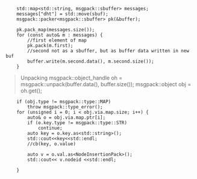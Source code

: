 
        std::map<std::string, msgpack::sbuffer> messages;
        messages["dht"] = std::move(sbuf);
        msgpack::packer<msgpack::sbuffer> pk(&buffer);

        pk.pack_map(messages.size());
        for (const auto& m : messages) {
            //first element of map 
            pk.pack(m.first);
            //second not as a sbuffer, but as buffer data written in new buf
            buffer.write(m.second.data(), m.second.size());
        }

> Unpacking
        msgpack::object_handle oh =
        msgpack::unpack(buffer.data(), buffer.size());
        msgpack::object obj = oh.get();

        if (obj.type != msgpack::type::MAP)
            throw msgpack::type_error();
        for (unsigned i = 0; i < obj.via.map.size; i++) {
            auto& o = obj.via.map.ptr[i];
            if (o.key.type != msgpack::type::STR)
                continue;
            auto key = o.key.as<std::string>();
            std::cout<<key<<std::endl;
            //cb(key, o.value)

            auto v = o.val.as<NodeInsertionPack>();
            std::cout<< v.nodeid <<std::endl;

        }
